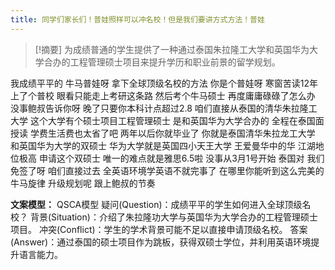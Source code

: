 ```yaml
---
title: 同学们家长们！普娃照样可以冲名校！但是我们要讲方式方法！普娃 
---
```

 > [!摘要]
为成绩普通的学生提供了一种通过泰国朱拉隆工大学和英国华为大学合办的工程管理硕士项目来提升学历和职业前景的留学规划。

我成绩平平的
牛马普娃呀
拿下全球顶级名校的方法
你是个普娃呀
寒窗苦读12年
上了个普校
眼看只能走上考研这条路
然后考个牛马硕士
再度庸庸碌碌了怎么办
没事鲍叔告诉你呀
晚了只要你本科计点超过2.8
咱们直接从泰国的清华朱拉隆工大学
这个大学有个硕士项目工程管理硕士
是和英国华为大学合办的
全程在泰国面授读
学费生活费也太省了吧
两年以后你就毕业了
你就是泰国清华朱拉龙工大学
和英国华为大学的双硕士
华为大学就是英国四小天王大学
王爱曼华中的华
江湖地位极高
申请这个双硕士
唯一的难点就是雅思6.5啦
没事从3月1号开始
泰国对
我们免签了呀
咱们直接过去
全英语环境学英语不就完事了
在哪里你能听到这么完美的牛马旋律
升级规划呢
跟上鲍叔的节奏

**文案模型：**
QSCA模型
疑问(Question)：成绩平平的学生如何进入全球顶级名校？
背景(Situation)：介绍了朱拉隆功大学与英国华为大学合办的工程管理硕士项目。
冲突(Conflict)：学生的学术背景可能不足以直接申请顶级名校。
答案(Answer)：通过泰国的硕士项目作为跳板，获得双硕士学位，并利用英语环境提升语言能力。
